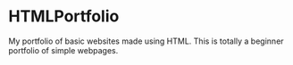 # HTMLPortfolio
My portfolio of basic websites made using HTML. This is totally a beginner portfolio of simple webpages.
